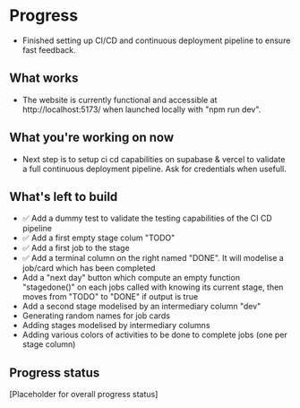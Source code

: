 # Progress

- Finished setting up CI/CD and continuous deployment pipeline to ensure fast feedback.
## What works
- The website is currently functional and accessible at http://localhost:5173/ when launched locally with "npm run dev".

## What you're working on now
- Next step is to setup ci cd capabilities on supabase & vercel to validate a full continuous deployment pipeline. Ask for credentials when usefull.

## What's left to build
- ✅ Add a dummy test to validate the testing capabilities of the CI CD pipeline
- ✅ Add a first empty stage colum "TODO"
- ✅ Add a first job to the stage
- ✅ Add a terminal column on the right named "DONE". It will modelise a job/card which has been completed 
- Add a "next day" button which compute an empty function "stagedone()" on each jobs called with knowing its current stage, then moves from "TODO" to "DONE" if output is true
- Add a second stage modelised by an intermediary column "dev"
- Generating random names for job cards
- Adding stages modelised by intermediary columns
- Adding various colors of activities to be done to complete jobs (one per stage column)

## Progress status
[Placeholder for overall progress status]
